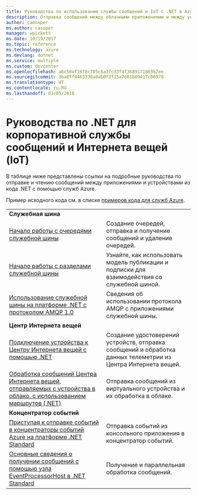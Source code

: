 ```yaml
---
title: Руководства по использованию службы сообщений и IoT с .NET в Azure | Документация Майкрософт
description: Отправка сообщений между облачными приложениями и между устройствами и облаком с использованием .NET и служб Azure.
author: camsoper
ms.author: casoper
manager: wpickett
ms.date: 10/19/2017
ms.topic: reference
ms.technology: azure
ms.devlang: dotnet
ms.service: multiple
ms.custom: devcenter
ms.openlocfilehash: a6c50af1678c785c6a3fcd3f4f3689171069b2ee
ms.sourcegitcommit: 3ba0ff4463338a0ab0f3f15a7601b89417c06970
ms.translationtype: HT
ms.contentlocale: ru-RU
ms.lasthandoff: 03/05/2018
---
```

# <a name="net-tutorials-for-enterprise-messaging-and-internet-of-things-iot"></a>Руководства по .NET для корпоративной службы сообщений и Интернета вещей (IoT)

В таблице ниже представлены ссылки на подробные руководства по отправке и чтению сообщений между приложениями и устройствами из кода .NET с помощью служб Azure.

Пример исходного кода см. в списке [примеров кода для служб Azure](https://azure.microsoft.com/resources/samples/?platform=dotnet).


| | |
|---|---|
| **Служебная шина** | |
| [Начало работы с очередями служебной шины][1] | Создание очередей, отправка и получение сообщений и удаление очередей. | 
| [Начало работы с разделами служебной шины][2] | Узнайте, как использовать модель публикации и подписки для взаимодействия со служебной шиной.
| [Использование служебной шины на платформе .NET с протоколом AMQP 1.0][3] | Сведения об использовании протокола AMQP с приложениями служебной шины.
|**Центр Интернета вещей**|
| [Подключение устройства к Центру Интернета вещей с помощью .NET][4] | Создание удостоверений устройств, отправка сообщений и обработка данных телеметрии из Центра Интернета вещей. |   
| [Обработка сообщений Центра Интернета вещей, отправляемых с устройства в облако, с использованием маршрутов (.NET)][5] | Отправка сообщений из виртуального устройства и их обработка в облаке. |
|**Концентратор событий**|
| [Приступая к отправке событий в концентраторы событий Azure на платформе .NET Standard][6] | Отправка событий из консольного приложения в концентратор событий.
| [Основные сведения о получении сообщений с помощью узла EventProcessorHost в .NET Standard][7] | Получение и параллельная обработка сообщений.


[1]: /azure/service-bus-messaging/service-bus-dotnet-get-started-with-queues
[2]: /azure/service-bus-messaging/service-bus-dotnet-how-to-use-topics-subscriptions
[3]: /azure/service-bus-messaging/service-bus-amqp-dotnet
[4]: /azure/iot-hub/iot-hub-csharp-csharp-getstarted
[5]: /azure/iot-hub/iot-hub-csharp-csharp-process-d2c
[6]: /azure/event-hubs/event-hubs-dotnet-standard-getstarted-send
[7]: /azure/event-hubs/event-hubs-dotnet-standard-getstarted-receive-eph


